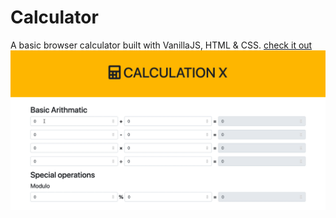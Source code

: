 # Calculator

A basic browser calculator built with VanillaJS, HTML & CSS.
[check it out](https://tareq-almasri.github.io/Calculator/index.html)
![demo](demo.gif)
